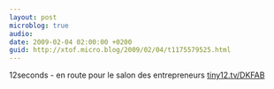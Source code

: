 ```yaml
---
layout: post
microblog: true
audio: 
date: 2009-02-04 02:00:00 +0200
guid: http://xtof.micro.blog/2009/02/04/t1175579525.html
---
```

12seconds - en route pour le salon des entrepreneurs [tiny12.tv/DKFAB](http://tiny12.tv/DKFAB)
